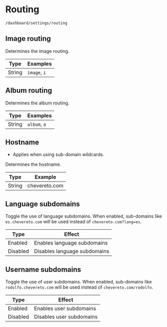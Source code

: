 # Routing

`/dashboard/settings/routing`

## Image routing

Determines the image routing.

| Type  | Examples  |
|---|---|
| String  | `image`, `i`  |

## Album routing

Determines the album routing.

| Type  | Examples  |
|---|---|
| String  | `album`, `a`  |

## Hostname

* Applies when using sub-domain wildcards.

Determines the hostname.

| Type  | Example  |
|---|---|
| String  | chevereto.com  |

## Language subdomains

Toggle the use of language subdomains. When enabled, sub-domains like `es.chevereto.com` will be used instead of `chevereto.com?lang=es`.

| Type  | Effect  |
|---|---|
| Enabled  | Enables language subdomains  |
| Disabled  | Disables language subdomains  |

## Username subdomains

Toggle the use of user subdomains. When enabled, sub-domains like `rodolfo.chevereto.com` will be used instead of `chevereto.com/rodolfo`.

| Type  | Effect  |
|---|---|
| Enabled  | Enables user subdomains  |
| Disabled  | Disables user subdomains  |
